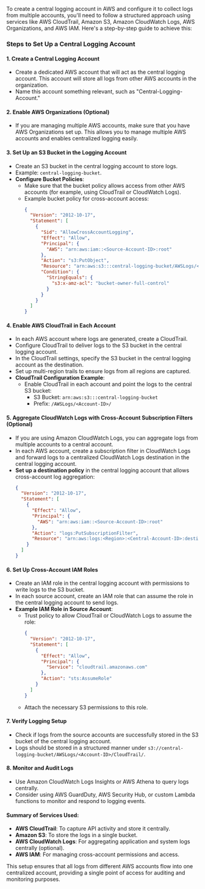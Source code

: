 To create a central logging account in AWS and configure it to collect logs from multiple accounts, you'll need to follow a structured approach using services like AWS CloudTrail, Amazon S3, Amazon CloudWatch Logs, AWS Organizations, and AWS IAM. Here's a step-by-step guide to achieve this:

### Steps to Set Up a Central Logging Account

#### 1. **Create a Central Logging Account**
   - Create a dedicated AWS account that will act as the central logging account. This account will store all logs from other AWS accounts in the organization.
   - Name this account something relevant, such as "Central-Logging-Account."

#### 2. **Enable AWS Organizations (Optional)**
   - If you are managing multiple AWS accounts, make sure that you have AWS Organizations set up. This allows you to manage multiple AWS accounts and enables centralized logging easily.

#### 3. **Set Up an S3 Bucket in the Logging Account**
   - Create an S3 bucket in the central logging account to store logs.
   - Example: `central-logging-bucket`.
   - **Configure Bucket Policies**:
     - Make sure that the bucket policy allows access from other AWS accounts (for example, using CloudTrail or CloudWatch Logs).
     - Example bucket policy for cross-account access:
       ```json
       {
         "Version": "2012-10-17",
         "Statement": [
           {
             "Sid": "AllowCrossAccountLogging",
             "Effect": "Allow",
             "Principal": {
               "AWS": "arn:aws:iam::<Source-Account-ID>:root"
             },
             "Action": "s3:PutObject",
             "Resource": "arn:aws:s3:::central-logging-bucket/AWSLogs/<Source-Account-ID>/*",
             "Condition": {
               "StringEquals": {
                 "s3:x-amz-acl": "bucket-owner-full-control"
               }
             }
           }
         ]
       }
       ```

#### 4. **Enable AWS CloudTrail in Each Account**
   - In each AWS account where logs are generated, create a CloudTrail.
   - Configure CloudTrail to deliver logs to the S3 bucket in the central logging account.
   - In the CloudTrail settings, specify the S3 bucket in the central logging account as the destination.
   - Set up multi-region trails to ensure logs from all regions are captured.
   - **CloudTrail Configuration Example**:
     - Enable CloudTrail in each account and point the logs to the central S3 bucket:
       - S3 Bucket: `arn:aws:s3:::central-logging-bucket`
       - Prefix: `/AWSLogs/<Account-ID>/`

#### 5. **Aggregate CloudWatch Logs with Cross-Account Subscription Filters (Optional)**
   - If you are using Amazon CloudWatch Logs, you can aggregate logs from multiple accounts to a central account.
   - In each AWS account, create a subscription filter in CloudWatch Logs and forward logs to a centralized CloudWatch Logs destination in the central logging account.
   - **Set up a destination policy** in the central logging account that allows cross-account log aggregation:
     ```json
     {
       "Version": "2012-10-17",
       "Statement": [
         {
           "Effect": "Allow",
           "Principal": {
             "AWS": "arn:aws:iam::<Source-Account-ID>:root"
           },
           "Action": "logs:PutSubscriptionFilter",
           "Resource": "arn:aws:logs:<Region>:<Central-Account-ID>:destination:CentralLoggingDestination"
         }
       ]
     }
     ```

#### 6. **Set Up Cross-Account IAM Roles**
   - Create an IAM role in the central logging account with permissions to write logs to the S3 bucket.
   - In each source account, create an IAM role that can assume the role in the central logging account to send logs.
   - **Example IAM Role in Source Account**:
     - Trust policy to allow CloudTrail or CloudWatch Logs to assume the role:
       ```json
       {
         "Version": "2012-10-17",
         "Statement": [
           {
             "Effect": "Allow",
             "Principal": {
               "Service": "cloudtrail.amazonaws.com"
             },
             "Action": "sts:AssumeRole"
           }
         ]
       }
       ```
     - Attach the necessary S3 permissions to this role.

#### 7. **Verify Logging Setup**
   - Check if logs from the source accounts are successfully stored in the S3 bucket of the central logging account.
   - Logs should be stored in a structured manner under `s3://central-logging-bucket/AWSLogs/<Account-ID>/CloudTrail/`.

#### 8. **Monitor and Audit Logs**
   - Use Amazon CloudWatch Logs Insights or AWS Athena to query logs centrally.
   - Consider using AWS GuardDuty, AWS Security Hub, or custom Lambda functions to monitor and respond to logging events.

#### Summary of Services Used:
- **AWS CloudTrail**: To capture API activity and store it centrally.
- **Amazon S3**: To store the logs in a single bucket.
- **AWS CloudWatch Logs**: For aggregating application and system logs centrally (optional).
- **AWS IAM**: For managing cross-account permissions and access.

This setup ensures that all logs from different AWS accounts flow into one centralized account, providing a single point of access for auditing and monitoring purposes.
